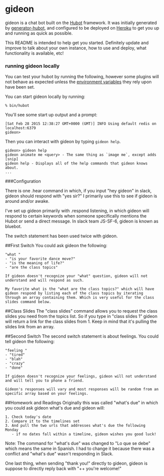 # gideon

gideon is a chat bot built on the [Hubot][hubot] framework. It was
initially generated by [generator-hubot][generator-hubot], and configured to be
deployed on [Heroku][heroku] to get you up and running as quick as possible.

This README is intended to help get you started. Definitely update and improve
to talk about your own instance, how to use and deploy, what functionality is
available, etc!

[heroku]: http://www.heroku.com
[hubot]: http://hubot.github.com
[generator-hubot]: https://github.com/github/generator-hubot

### running gideon locally

You can test your hubot by running the following, however some plugins will not
behave as expected unless the [environment variables](#configuration) they rely
upon have been set.

You can start gideon locally by running:

    % bin/hubot

You'll see some start up output and a prompt:

    [Sat Feb 28 2015 12:38:27 GMT+0000 (GMT)] INFO Using default redis on localhost:6379
    gideon>

Then you can interact with gideon by typing `gideon help`.

    gideon> gideon help
    gideon animate me <query> - The same thing as `image me`, except adds [snip]
    gideon help - Displays all of the help commands that gideon knows about.
    ...

###Configuration

There is one .hear command in which, if you input "hey gideon" in slack, gideon should respond with "yes sir?" I primarily use this to see if gideon is around and/or awake.


I've set up gideon primarily with .respond listening, in which gideon will respond to certain keywords when someone specifically mentions the Hubot or send a direct message. In slack team JS-SF-6, gideon is known as bluebot.

The switch statement has been used twice with gideon. 

##First Switch
You could ask gideon the following:

    "what "
    - "is your favorite dance move?"
    - "is the meaning of life?"
    - "are the class topics"

    If gideon doesn't recognize your "what" question, gideon will not understand and will respond as such.

    My favorite what is the "what are the class topics?" which will have gideon respond by listing each of the class topics by iterating through an array containing them. Which is very useful for the class slides command below.

##Class Slides
The "class slides" command allows you to request the class slides you need from the topics list. So if you type in "class slides 1" gideon will return a link for the class slides from 1. Keep in mind that it's pulling the slides link from an array. 

##Second Switch 
The second switch statement is about feelings. You could tell gideon the following:

    "feeling "
    - "tired"
    - "blah"
    - "crazy"
    - "done" 

    If gideon doesn't recognize your feelings, gideon will not understand and will tell you to phone a friend.

    Gideon's responses will vary and most responses will be random from an specific array based on your feelings.

##Homework and Readings
Originally this was called "what's due" in which you could ask gideon what's due and gideon will:

    1. Check today's date
    2. Compare it to the timelines set 
    3. And pull the two urls that addresses what's due the following Monday
       - if no dates fall within a timeline, gideon wishes you good luck!

Note: The command for "what's due" was changed to "Lo que se debe" which means the same in Spanish. I had to change it because there was a conflict and "what's due" wasn't responding in Slack.  


One last thing, when sending "thank you!" directly to gideon, gideon is suppose to directly reply back with "++ you're welcome!"